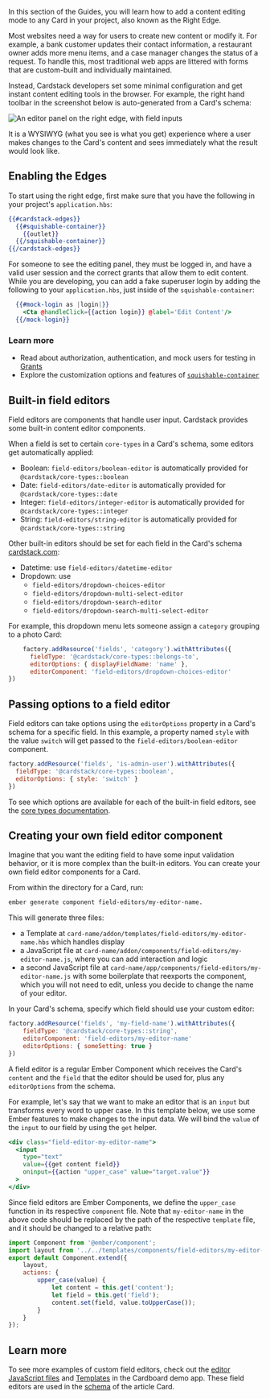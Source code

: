 In this section of the Guides, you will learn how to add a content editing mode to any Card in your project, also known as the Right Edge.

Most websites need a way for users to create new content or modify it. For example, a bank customer updates their contact information, a restaurant owner adds more menu items, and a case manager changes the status of a request.
To handle this, most traditional web apps are littered with forms that are custom-built and individually maintained.

Instead, Cardstack developers set some minimal configuration and get instant content editing tools in the browser. For example, the right hand toolbar in the screenshot below is auto-generated from a Card's schema:

![An editor panel on the right edge, with field inputs](/images/card-sdk/right-edge-example.jpg)

It is a WYSIWYG (what you see is what you get) experience where a user makes changes to the Card's content and sees immediately what the result would look like.

## Enabling the Edges

To start using the right edge, first make sure that you have the following in your project's `application.hbs`:

```handlebars
{{#cardstack-edges}}
  {{#squishable-container}}
    {{outlet}}
  {{/squishable-container}}
{{/cardstack-edges}}
```

For someone to see the editing panel, they must be logged in, and have a valid user session and the correct grants that allow them to edit content. While you are developing, you can add a fake superuser login by adding the following to your `application.hbs`, just inside of the `squishable-container`:

```handlebars
  {{#mock-login as |login|}}
    <Cta @handleClick={{action login}} @label='Edit Content'/>
  {{/mock-login}}
```

### Learn more

- Read about authorization, authentication, and mock users for testing in [Grants](../../data/grants/)
- Explore the customization options and features of [`squishable-container`](https://github.com/cardstack/squishable-container)

## Built-in field editors

Field editors are components that handle user input.
Cardstack provides some built-in content editor components.

When a field is set to certain `core-types` in a Card's schema, some editors get automatically applied:

- Boolean: `field-editors/boolean-editor` is automatically provided for `@cardstack/core-types::boolean`
- Date: `field-editors/date-editor` is automatically provided for `@cardstack/core-types::date`
- Integer: `field-editors/integer-editor` is automatically provided for `@cardstack/core-types::integer`
- String: `field-editors/string-editor` is automatically provided for `@cardstack/core-types::string`

Other built-in editors should be set for each field in the Card's schema [cardstack.com](https://cardstack.com): 

- Datetime: use `field-editors/datetime-editor`
- Dropdown: use 
    - `field-editors/dropdown-choices-editor`
    - `field-editors/dropdown-multi-select-editor`
    - `field-editors/dropdown-search-editor`
    - `field-editors/dropdown-search-multi-select-editor`

For example, this dropdown menu lets someone assign a `category` grouping to a photo Card:

```js
    factory.addResource('fields', 'category').withAttributes({
      fieldType: '@cardstack/core-types::belongs-to',
      editorOptions: { displayFieldName: 'name' },
      editorComponent: 'field-editors/dropdown-choices-editor'
})
```

## Passing options to a field editor

Field editors can take options using the `editorOptions` property in a Card's schema for a specific field. In this example, a property named `style` with the value `switch` will get passed to the `field-editors/boolean-editor` component.

```js
factory.addResource('fields', 'is-admin-user').withAttributes({
  fieldType: '@cardstack/core-types::boolean',
  editorOptions: { style: 'switch' }
})
```

To see which options are available for each of the built-in field editors, see the [core types documentation](https://github.com/cardstack/cardstack/tree/master/packages/core-types).

## Creating your own field editor component

Imagine that you want the editing field to have some input validation behavior, or it is more complex than the built-in editors.
You can create your own field editor components for a Card.

From within the directory for a Card, run:

```bash
ember generate component field-editors/my-editor-name.
```

This will generate three files:

- a Template at `card-name/addon/templates/field-editors/my-editor-name.hbs` which handles display
- a JavaScript file at `card-name/addon/components/field-editors/my-editor-name.js`, where you can add interaction and logic
- a second JavaScript file at `card-name/app/components/field-editors/my-editor-name.js` with some boilerplate that reexports the component, which you will not need to edit, unless you decide to change the name of your editor.

In your Card's schema, specify which field should use your custom editor:

```js
factory.addResource('fields', 'my-field-name').withAttributes({
    fieldType: '@cardstack/core-types::string',
    editorComponent: 'field-editors/my-editor-name'
    editorOptions: { someSetting: true }
})
```

A field editor is a regular Ember Component which receives the Card's `content` and the `field` that the editor should be used for, plus any `editorOptions` from the schema. 

For example, let's say that we want to make an editor that is an `input` but transforms every word to upper case. In this template below, we use some Ember features to make changes to the input data. We will bind the `value` of the `input` to our field by using the `get` helper.

```handlebars
<div class="field-editor-my-editor-name">
  <input
    type="text"
    value={{get content field}}
    oninput={{action "upper_case" value="target.value"}}
  >
</div>
```

Since field editors are Ember Components, we define the `upper_case` function in its respective `component` file. Note that `my-editor-name` in the above code should be replaced by the path of the respective `template` file, and it should be changed to a relative path:

```js
import Component from '@ember/component';
import layout from '../../templates/components/field-editors/my-editor-name';
export default Component.extend({
    layout,
    actions: {
        upper_case(value) {
            let content = this.get('content');
            let field = this.get('field');
            content.set(field, value.toUpperCase());
        }
    }
});
```

## Learn more

To see more examples of custom field editors, check out the [editor JavaScript files](https://github.com/cardstack/cardboard/tree/master/cards/article/addon/components/field-editors) and [Templates](https://github.com/cardstack/cardboard/tree/master/cards/article/addon/templates/field-editors) in the Cardboard demo app.
These field editors are used in the [schema](https://github.com/cardstack/cardboard/blob/master/cards/article/cardstack/static-model.js) of the article Card.

